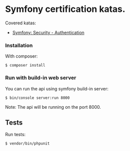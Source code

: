 # Symfony certification katas.

Covered katas:
- [Symfony: Security - Authentication](https://university.sensiolabs.com/katas/002)

### Installation

With composer:
```
$ composer install
```

### Run with build-in web server

You can run the api using symfony build-in server:
```
$ bin/console server:run 8000
```
Note: The api will be running on the port 8000.

## Tests

Run tests:
```
$ vendor/bin/phpunit
```